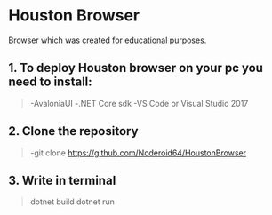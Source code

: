# Houston Browser
 Browser which was created for educational purposes.
## 1. To deploy Houston browser on your pc you need to install:
>-AvaloniaUI
>-.NET Core sdk
>-VS Code or Visual Studio 2017
## 2. Clone the repository
>-git clone https://github.com/Noderoid64/HoustonBrowser
## 3. Write in terminal
>dotnet build
>dotnet run
